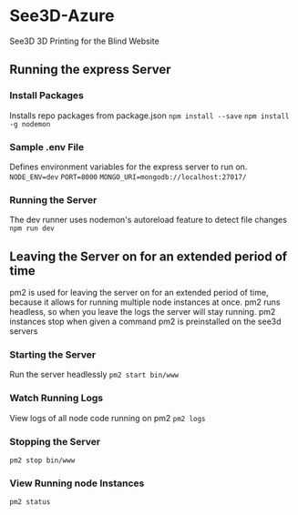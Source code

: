 # See3D-Azure

See3D 3D Printing for the Blind Website

## Running the express Server

### Install Packages

Installs repo packages from package.json
`npm install --save`
`npm install -g nodemon`

### Sample .env File

Defines environment variables for the express server to run on.
`NODE_ENV=dev`
`PORT=8000`
`MONGO_URI=mongodb://localhost:27017/`

### Running the Server

The dev runner uses nodemon's autoreload feature to detect file changes
`npm run dev`

## Leaving the Server on for an extended period of time

pm2 is used for leaving the server on for an extended period of time, because it allows for running multiple node instances at once.
pm2 runs headless, so when you leave the logs the server will stay running.
pm2 instances stop when given a command
pm2 is preinstalled on the see3d servers

### Starting the Server

Run the server headlessly
`pm2 start bin/www`

### Watch Running Logs

View logs of all node code running on pm2
`pm2 logs`

### Stopping the Server

`pm2 stop bin/www`

### View Running node Instances

`pm2 status`
